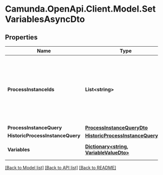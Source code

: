 # Camunda.OpenApi.Client.Model.SetVariablesAsyncDto

## Properties

Name | Type | Description | Notes
------------ | ------------- | ------------- | -------------
**ProcessInstanceIds** | **List&lt;string&gt;** | A list of process instance ids that define a group of process instances to which the operation will set variables.  Please note that if &#x60;processInstanceIds&#x60;, &#x60;processInstanceQuery&#x60; and &#x60;historicProcessInstanceQuery&#x60; are defined, the resulting operation will be performed on the union of these sets. | [optional] 
**ProcessInstanceQuery** | [**ProcessInstanceQueryDto**](ProcessInstanceQueryDto.md) |  | [optional] 
**HistoricProcessInstanceQuery** | [**HistoricProcessInstanceQueryDto**](HistoricProcessInstanceQueryDto.md) |  | [optional] 
**Variables** | [**Dictionary&lt;string, VariableValueDto&gt;**](VariableValueDto.md) | A variables the operation will set in the root scope of the process instances. | [optional] 

[[Back to Model list]](../README.md#documentation-for-models) [[Back to API list]](../README.md#documentation-for-api-endpoints) [[Back to README]](../README.md)

